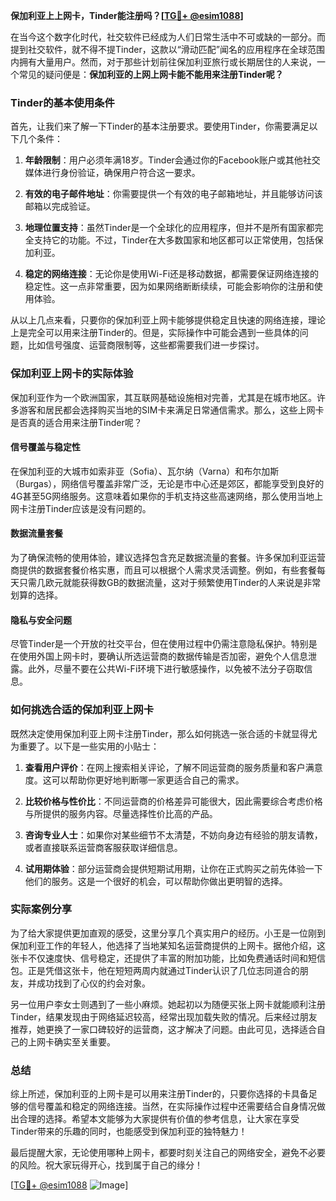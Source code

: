 **保加利亚上上网卡，Tinder能注册吗？[[TG💪+ @esim1088](https://t.me/s/esim1088)]**

在当今这个数字化时代，社交软件已经成为人们日常生活中不可或缺的一部分。而提到社交软件，就不得不提Tinder，这款以“滑动匹配”闻名的应用程序在全球范围内拥有大量用户。然而，对于那些计划前往保加利亚旅行或长期居住的人来说，一个常见的疑问便是：**保加利亚的上网上网卡能不能用来注册Tinder呢？**

### Tinder的基本使用条件

首先，让我们来了解一下Tinder的基本注册要求。要使用Tinder，你需要满足以下几个条件：

1. **年龄限制**：用户必须年满18岁。Tinder会通过你的Facebook账户或其他社交媒体进行身份验证，确保用户符合这一要求。
   
2. **有效的电子邮件地址**：你需要提供一个有效的电子邮箱地址，并且能够访问该邮箱以完成验证。

3. **地理位置支持**：虽然Tinder是一个全球化的应用程序，但并不是所有国家都完全支持它的功能。不过，Tinder在大多数国家和地区都可以正常使用，包括保加利亚。

4. **稳定的网络连接**：无论你是使用Wi-Fi还是移动数据，都需要保证网络连接的稳定性。这一点非常重要，因为如果网络断断续续，可能会影响你的注册和使用体验。

从以上几点来看，只要你的保加利亚上网卡能够提供稳定且快速的网络连接，理论上是完全可以用来注册Tinder的。但是，实际操作中可能会遇到一些具体的问题，比如信号强度、运营商限制等，这些都需要我们进一步探讨。

### 保加利亚上网卡的实际体验

保加利亚作为一个欧洲国家，其互联网基础设施相对完善，尤其是在城市地区。许多游客和居民都会选择购买当地的SIM卡来满足日常通信需求。那么，这些上网卡是否真的适合用来注册Tinder呢？

#### 信号覆盖与稳定性

在保加利亚的大城市如索非亚（Sofia）、瓦尔纳（Varna）和布尔加斯（Burgas），网络信号覆盖非常广泛，无论是市中心还是郊区，都能享受到良好的4G甚至5G网络服务。这意味着如果你的手机支持这些高速网络，那么使用当地上网卡注册Tinder应该是没有问题的。

#### 数据流量套餐

为了确保流畅的使用体验，建议选择包含充足数据流量的套餐。许多保加利亚运营商提供的数据套餐价格实惠，而且可以根据个人需求灵活调整。例如，有些套餐每天只需几欧元就能获得数GB的数据流量，这对于频繁使用Tinder的人来说是非常划算的选择。

#### 隐私与安全问题

尽管Tinder是一个开放的社交平台，但在使用过程中仍需注意隐私保护。特别是在使用外国上网卡时，要确认所选运营商的数据传输是否加密，避免个人信息泄露。此外，尽量不要在公共Wi-Fi环境下进行敏感操作，以免被不法分子窃取信息。

### 如何挑选合适的保加利亚上网卡

既然决定使用保加利亚上网卡注册Tinder，那么如何挑选一张合适的卡就显得尤为重要了。以下是一些实用的小贴士：

1. **查看用户评价**：在网上搜索相关评论，了解不同运营商的服务质量和客户满意度。这可以帮助你更好地判断哪一家更适合自己的需求。

2. **比较价格与性价比**：不同运营商的价格差异可能很大，因此需要综合考虑价格与所提供的服务内容。尽量选择性价比高的产品。

3. **咨询专业人士**：如果你对某些细节不太清楚，不妨向身边有经验的朋友请教，或者直接联系运营商客服获取详细信息。

4. **试用期体验**：部分运营商会提供短期试用期，让你在正式购买之前先体验一下他们的服务。这是一个很好的机会，可以帮助你做出更明智的选择。

### 实际案例分享

为了给大家提供更加直观的感受，这里分享几个真实用户的经历。小王是一位刚到保加利亚工作的年轻人，他选择了当地某知名运营商提供的上网卡。据他介绍，这张卡不仅速度快、信号稳定，还提供了丰富的附加功能，比如免费通话时间和短信包。正是凭借这张卡，他在短短两周内就通过Tinder认识了几位志同道合的朋友，并成功找到了心仪的约会对象。

另一位用户李女士则遇到了一些小麻烦。她起初以为随便买张上网卡就能顺利注册Tinder，结果发现由于网络延迟较高，经常出现加载失败的情况。后来经过朋友推荐，她更换了一家口碑较好的运营商，这才解决了问题。由此可见，选择适合自己的上网卡确实至关重要。

### 总结

综上所述，保加利亚的上网卡是可以用来注册Tinder的，只要你选择的卡具备足够的信号覆盖和稳定的网络连接。当然，在实际操作过程中还需要结合自身情况做出合理的选择。希望本文能够为大家提供有价值的参考信息，让大家在享受Tinder带来的乐趣的同时，也能感受到保加利亚的独特魅力！

最后提醒大家，无论使用哪种上网卡，都要时刻关注自己的网络安全，避免不必要的风险。祝大家玩得开心，找到属于自己的缘分！

[[TG💪+ @esim1088](https://t.me/s/esim1088) ![Image](https://i.postimg.cc/4NQfJmqS/Snipaste-2025-05-13-00-14-12.png)]